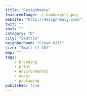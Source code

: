 ```yaml
---
title: "Designheavy"
featuredImage: ./-hamburgers.png
website: "http://designheavy.com/"
twit: ""
inst: ""
category: "D"
city: "Seattle"
neighborhood: "Crown Hill"
size: "Small (1-10)"
map: ""
tags:
    - branding
    - print
    - environmental
    - ux/ui
    - packaging
published: true
---
```




